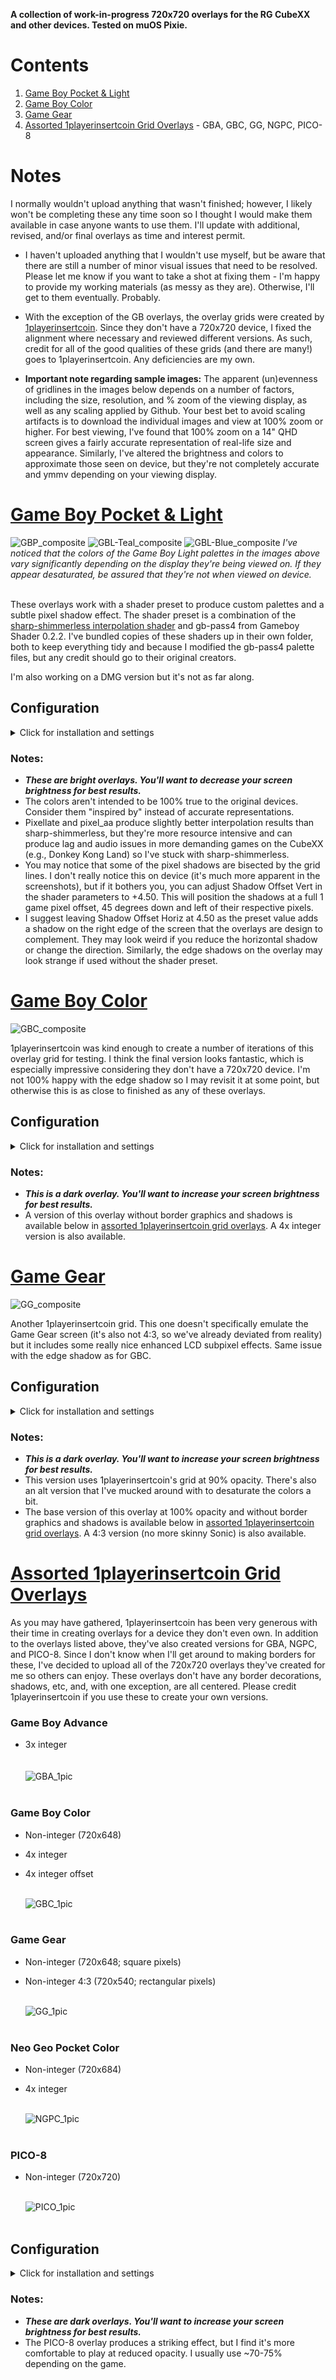**A collection of work-in-progress 720x720 overlays for the RG CubeXX and other devices. Tested on muOS Pixie.**

# Contents
1. [Game Boy Pocket & Light](https://github.com/mugwomp93/720x720_overlays/tree/main#game-boy-pocket--light)
2. [Game Boy Color](https://github.com/mugwomp93/720x720_overlays/tree/main#game-boy-color)
3. [Game Gear](https://github.com/mugwomp93/720x720_overlays/tree/main#game-gear)
4. [Assorted 1playerinsertcoin Grid Overlays](https://github.com/mugwomp93/720x720_overlays/tree/main#assorted-1playerinsertcoin-grid-overlays) - GBA, GBC, GG, NGPC, PICO-8

# Notes
I normally wouldn't upload anything that wasn't finished; however, I likely won't be completing these any time soon so I thought I would make them available in case anyone wants to use them. I'll update with additional, revised, and/or final overlays as time and interest permit.

- I haven't uploaded anything that I wouldn't use myself, but be aware that there are still a number of minor visual issues that need to be resolved. Please let me know if you want to take a shot at fixing them - I'm happy to provide my working materials (as messy as they are). Otherwise, I'll get to them eventually. Probably.

- With the exception of the GB overlays, the overlay grids were created by [1playerinsertcoin](https://www.reddit.com/u/1playerinsertcoin/s/yhapRMwOJz). Since they don't have a 720x720 device, I fixed the alignment where necessary and reviewed different versions. As such, credit for all of the good qualities of these grids (and there are many!) goes to 1playerinsertcoin. Any deficiencies are my own.

- **Important note regarding sample images:** The apparent (un)evenness of gridlines in the images below depends on a number of factors, including the size, resolution, and % zoom of the viewing display, as well as any scaling applied by Github. Your best bet to avoid scaling artifacts is to download the individual images and view at 100% zoom or higher. For best viewing, I've found that 100% zoom on a 14" QHD screen gives a fairly accurate representation of real-life size and appearance. Similarly, I've altered the brightness and colors to approximate those seen on device, but they're not completely accurate and ymmv depending on your viewing display.

# [Game Boy Pocket & Light](https://github.com/mugwomp93/720x720_overlays/tree/main/720x720%20overlays/GB)
![GBP_composite](https://github.com/user-attachments/assets/2d685d1d-fc20-47b8-bd4e-e7da518a7416)
![GBL-Teal_composite](https://github.com/user-attachments/assets/3087a755-916e-47e7-ac5e-7ff7f908a2ae)
![GBL-Blue_composite](https://github.com/user-attachments/assets/559a4d03-7060-46c7-bacf-e425b2cf0f25)
*I've noticed that the colors of the Game Boy Light palettes in the images above vary significantly depending on the display they're being viewed on. If they appear desaturated, be assured that they're not when viewed on device.*<br><br>

These overlays work with a shader preset to produce custom palettes and a subtle pixel shadow effect. The shader preset is a combination of the [sharp-shimmerless interpolation shader](https://github.com/Woohyun-Kang/Sharp-Shimmerless-Shader) and gb-pass4 from Gameboy Shader 0.2.2. I've bundled copies of these shaders up in their own folder, both to keep everything tidy and because I modified the gb-pass4 palette files, but any credit should go to their original creators.

I'm also working on a DMG version but it's not as far along.<br>

## Configuration
<details>
  <summary>Click for installation and settings</summary>

  ### Installation:

  - [Download](https://github.com/mugwomp93/720x720_overlays/tree/main/720x720%20overlays/GB/GB.zip) GB.zip and copy the contents of the shaders and overlays folders to your retroarch > shaders and retroarch > overlays folders, respectively.

  ### Settings:

  #### 1. Core Options

    Quick Menu > Core Options:

        GB Colorization > Off

        Interframe Blending	> Simple (NOTE: If you don't like the image ghosting, turn it OFF, but you may see flickering elements in games.)

        Manage Core Options > Save Content Directory Options
  
  #### 2. Apply the Overlay:
  
    Quick Menu > On-Screen Overlay

         Display Overlay > ON

         Overlay Preset...
           > Navigate to retroarch > overlays > mugwomp93 > 720x720 and select your preferred overlay (GB Pocket, GB Light - Teal, GB Light - Blue)

         Overlay Opacity > 1.00

  #### 3. Apply the Shader Preset:
  
    Quick Menu > Shaders

        Video Shaders ON

        Load Preset...
          > Navigate to retroarch > shaders > mugwomp93 and select the preset that corresponds to the overlay you selected (GB Pocket, GB Light - Teal, GB Light - Blue)

        Apply Changes

        Save Preset > Save Content Directory Preset

  #### 4. Scaling Settings:
    
    Main Menu > Settings > Video > Scaling
    
        Integer Scale > OFF
    
        Integer Scale Axis > (shouldn't matter)
    
        Integer Scale Scaling > (shouldn't matter)
    
        Aspect Ratio > Custom
    
            Custom Aspect Ratio (X Position) > 0
    
            Custom Aspect Ratio (Y Position) > 25
    
            Custom Aspect Ratio (Width) > 720
    
            Custom Aspect Ratio (Height) > 648
    
        Viewport Anchor Bias X > 0.50
    
        Viewport Anchor Bias Y > 1.00 (try 0.00 if the image isn't properly aligned with 1.00)
    
        Bilinear Filtering > OFF
    
        Crop Overscan > OFF

  #### 5. Save an Override

    Quick Menu > Overrides > Save Content Directory Overrides  
</details>

### Notes:
- ***These are bright overlays. You'll want to decrease your screen brightness for best results.***
- The colors aren't intended to be 100% true to the original devices. Consider them "inspired by" instead of accurate representations.
- Pixellate and pixel_aa produce slightly better interpolation results than sharp-shimmerless, but they're more resource intensive and can produce lag and audio issues in more demanding games on the CubeXX (e.g., Donkey Kong Land) so I've stuck with sharp-shimmerless.
- You may notice that some of the pixel shadows are bisected by the grid lines. I don't really notice this on device (it's much more apparent in the screenshots), but if it bothers you, you can adjust Shadow Offset Vert in the shader parameters to +4.50. This will position the shadows at a full 1 game pixel offset, 45 degrees down and left of their respective pixels.
- I suggest leaving Shadow Offset Horiz at 4.50 as the preset value adds a shadow on the right edge of the screen that the overlays are design to complement. They may look weird if you reduce the horizontal shadow or change the direction. Similarly, the edge shadows on the overlay may look strange if used without the shader preset.

# [Game Boy Color](https://github.com/mugwomp93/720x720_overlays/tree/main/720x720%20overlays/GBC)
![GBC_composite](https://github.com/user-attachments/assets/d78ac4ad-bfc1-4030-9312-411f0a5a9fe0)

1playerinsertcoin was kind enough to create a number of iterations of this overlay grid for testing. I think the final version looks fantastic, which is especially impressive considering they don't have a 720x720 device. I'm not 100% happy with the edge shadow so I may revisit it at some point, but otherwise this is as close to finished as any of these overlays.

## Configuration
<details>
  <summary>Click for installation and settings</summary>

  ### Installation:

  - [Download](https://github.com/mugwomp93/720x720_overlays/tree/main/720x720%20overlays/GBC) both GBC_720x720.png and GBC_720x720.cfg and save them to your retroarch > overlays folder<br>
  - *Note: You can make subfolders if desired; I save mine to retroarch > overlays > mugwomp93 > 720x720 to help keep things organized*

  ### Settings:

  #### 1. Core Options

    Quick Menu > Core Options:

        GB Colorization > GBC

        Color Correction > GBC Only

        Color Correction Mode > Accurate

        Color Correction - Frontlight Position > Above Screen (lighter, more realistic GBC colors) or Central (darker, more vibrant colors)

        Interframe Blending	> Simple (NOTE: If you don't like the image ghosting, turn it OFF, but you may see flickering elements in games.)

        Manage Core Options > Save Content Directory Options
  
  #### 2. Apply the Overlay:
  
    Quick Menu > On-Screen Overlay

         Display Overlay > ON

         Overlay Preset...
           > Navigate to where you saved the .png and .cfg files and select GBC_720x720.cfg

         Overlay Opacity > 1.00

  #### 3. Apply Shaders:
  
- *Note 1: If you're using muOS, sharp-shimmerless is applied by default. There's no need to change the shader settings.*
  
- *Note 2: If sharp-shimmerless isn't available on your device, you can use interpolation > sharp-bilinear instead. Or you can download sharp-shimmerless from [here](https://github.com/Woohyun-Kang/Sharp-Shimmerless-Shader).*
    
      Quick Menu > Shaders

          Video Shaders ON

          Shader Passes > 1
        
              Shader #0: shimmerless > shaders > sharp-shimmerless.glsl

              Shader #0 Filter: Linear

              Shader #0 Scale: Default

          Apply Changes

          Save Preset > Save Content Directory Preset
 
  #### 4. Scaling Settings:
    
      Main Menu > Settings > Video > Scaling
    
          Integer Scale > OFF
    
          Integer Scale Axis > (shouldn't matter)
    
          Integer Scale Scaling > (shouldn't matter)
    
          Aspect Ratio > Custom
    
              Custom Aspect Ratio (X Position) > 0
    
              Custom Aspect Ratio (Y Position) > 25
    
              Custom Aspect Ratio (Width) > 720
    
              Custom Aspect Ratio (Height) > 648
    
          Viewport Anchor Bias X > 0.50
    
          Viewport Anchor Bias Y > 1.00 (try 0.00 if the image isn't properly aligned with 1.00)
    
          Bilinear Filtering > OFF
    
          Crop Overscan > OFF

  #### 5. Save an Override

      Quick Menu > Overrides > Save Content Directory Overrides
</details>

### Notes:
- ***This is a dark overlay. You'll want to increase your screen brightness for best results.***
- A version of this overlay without border graphics and shadows is available below in [assorted 1playerinsertcoin grid overlays](https://github.com/mugwomp93/720x720_overlays/edit/main/README.md#assorted-1playerinsertcoin-grid-overlays). A 4x integer version is also available.

# [Game Gear](https://github.com/mugwomp93/720x720_overlays/tree/main/720x720%20overlays/GG)
![GG_composite](https://github.com/user-attachments/assets/186f4cf8-3f65-45d1-872a-43bd6dbef538)

Another 1playerinsertcoin grid. This one doesn't specifically emulate the Game Gear screen (it's also not 4:3, so we've already deviated from reality) but it includes some really nice enhanced LCD subpixel effects. Same issue with the edge shadow as for GBC.

## Configuration
<details>
  <summary>Click for installation and settings</summary>

  ### Installation:

  - [Download](https://github.com/mugwomp93/720x720_overlays/tree/main/720x720%20overlays/GG) GG_720x720.png and GG_720x720.cfg (and/or GG_720x720_alt.png and GG_720x720_alt.cfg) and save them to your retroarch > overlays folder<br>
  - *Note: You can make subfolders if desired; I save mine to retroarch > overlays > mugwomp93 > 720x720 to help keep things organized*

  ### Settings:

  #### 1. Apply the Overlay:
  
    Quick Menu > On-Screen Overlay

         Display Overlay > ON

         Overlay Preset...
           > Navigate to where you saved the .png and .cfg files and select GG_720x720.cfg or GG_720x720_alt.cfg

         Overlay Opacity > 1.00

  #### 2. Apply Shaders:
  
- *Note 1: If you're using muOS, sharp-shimmerless is applied by default. There's no need to change the shader settings.*
  
- *Note 2: If sharp-shimmerless isn't available on your device, you can use interpolation > sharp-bilinear instead. Or you can download sharp-shimmerless from [here](https://github.com/Woohyun-Kang/Sharp-Shimmerless-Shader).*
    
      Quick Menu > Shaders

          Video Shaders ON

          Shader Passes > 1
        
              Shader #0: shimmerless > shaders > sharp-shimmerless.glsl

              Shader #0 Filter: Linear

              Shader #0 Scale: Default

          Apply Changes

          Save Preset > Save Content Directory Preset
   
  #### 3. Scaling Settings:
    
    Main Menu > Settings > Video > Scaling
    
        Integer Scale > OFF
    
        Integer Scale Axis > (shouldn't matter)
    
        Integer Scale Scaling > (shouldn't matter)
    
        Aspect Ratio > Custom
    
            Custom Aspect Ratio (X Position) > 0
    
            Custom Aspect Ratio (Y Position) > 25
    
            Custom Aspect Ratio (Width) > 720
    
            Custom Aspect Ratio (Height) > 648
    
        Viewport Anchor Bias X > 0.50
    
        Viewport Anchor Bias Y > 1.00 (try 0.00 if the image isn't properly aligned with 1.00)
    
        Bilinear Filtering > OFF
    
        Crop Overscan > OFF

  #### 4. Save an Override

      Quick Menu > Overrides > Save Content Directory Overrides
</details>

### Notes:
- ***This is a dark overlay. You'll want to increase your screen brightness for best results.***
- This version uses 1playerinsertcoin's grid at 90% opacity. There's also an alt version that I've mucked around with to desaturate the colors a bit.
- The base version of this overlay at 100% opacity and without border graphics and shadows is available below in [assorted 1playerinsertcoin grid overlays](https://github.com/mugwomp93/720x720_overlays/edit/main/README.md#assorted-1playerinsertcoin-grid-overlays). A 4:3 version (no more skinny Sonic) is also available.

# [Assorted 1playerinsertcoin Grid Overlays](https://github.com/mugwomp93/720x720_overlays/tree/main/720x720%20overlays/1playerinsertcoin%20Assorted%20Overlays)
As you may have gathered, 1playerinsertcoin has been very generous with their time in creating overlays for a device they don't even own. In addition to the overlays listed above, they've also created versions for GBA, NGPC, and PICO-8. Since I don't know when I'll get around to making borders for these, I've decided to upload all of the 720x720 overlays they've created for me so others can enjoy. These overlays don't have any border decorations, shadows, etc, and, with one exception, are all centered. Please credit 1playerinsertcoin if you use these to create your own versions.<br>
### Game Boy Advance
- 3x integer<br><br>  
  ![GBA_1pic](https://github.com/user-attachments/assets/f57a881e-70b0-4cd0-8ac9-7e3ccc86dc2f)<br><br>

### Game Boy Color
- Non-integer (720x648)
- 4x integer
- 4x integer offset<br><br>

  ![GBC_1pic](https://github.com/user-attachments/assets/10d44e5d-eff2-4dfd-b160-8514b470c3fd)<br><br>

### Game Gear
- Non-integer (720x648; square pixels)
- Non-integer 4:3 (720x540; rectangular pixels)<br><br>

  ![GG_1pic](https://github.com/user-attachments/assets/3ccdd69a-5ed0-44b7-8988-321caf50cd6a)<br><br>

### Neo Geo Pocket Color
- Non-integer (720x684)
- 4x integer<br><br>

  ![NGPC_1pic](https://github.com/user-attachments/assets/9337a4e1-d8e1-411e-94db-d19d99f07425)<br><br>

### PICO-8
- Non-integer (720x720)<br><br>

  ![PICO_1pic](https://github.com/user-attachments/assets/faacfb5e-4405-41d3-9a73-21f631b5b29d)<br><br>

## Configuration
<details>
  <summary>Click for installation and settings</summary>
  
  ### Installation:

  - [Download](https://github.com/mugwomp93/720x720_overlays/tree/main/720x720%20overlays/1playerinsertcoin%20Assorted%20Overlays) the .png and .cfg files for the overlay(s) you're interested in and save them to your retroarch > overlays folder.
  - *Note: You can make subfolders if desired; e.g., retroarch > overlays > mugwomp93 > 720x720 > 1playerinsertcoin*

  ### Settings:

  #### 1. Apply the Overlay:
  
    Quick Menu > On-Screen Overlay

         Display Overlay > ON

         Overlay Preset...
           > Navigate to where you saved the .png and .cfg files and select your chosen overlay

         Overlay Opacity > 1.00

  #### 2. Apply Shaders:
  
- *Note 1: If you're using muOS, sharp-shimmerless is applied by default. There's no need to change the shader settings.*
  
- *Note 2: If sharp-shimmerless isn't available on your device, you can try using interpolation > sharp-bilinear (or other interpolation shader) instead. Or you can download sharp-shimmerless from [here](https://github.com/Woohyun-Kang/Sharp-Shimmerless-Shader).*
    
      Quick Menu > Shaders

          Video Shaders ON

          Shader Passes > 1
        
              Shader #0: shimmerless > shaders > sharp-shimmerless.glsl

              Shader #0 Filter: Linear

              Shader #0 Scale: Default

          Apply Changes

          Save Preset > Save Content Directory Preset
   
  #### 3. Scaling Settings:
    
  <details><summary>i. Integer scale overlays - except for Perfect_GBC-720p(4x offset)</summary>
    
      Main Menu > Settings > Video > Scaling

          Integer Scale > ON

          Integer Scale Axis > (shouldn't matter)

          Integer Scale Scaling > Underscale

          Aspect Ratio > Core provided

          Viewport Anchor Bias X > 0.50

          Viewport Anchor Bias Y > 0.50

          Bilinear Filtering > OFF

          Crop Overscan > OFF
  </details>

  <details><summary>ii. Perfect_GBC-720p(4x offset)</summary>

      Main Menu > Settings > Video > Scaling

          Integer Scale > ON

          Integer Scale Axis > (shouldn't matter)

          Integer Scale Scaling > Underscale

          Aspect Ratio > Custom

              Custom Aspect Ratio (X Position) > 0

              Custom Aspect Ratio (Y Position) > 41

              Custom Aspect Ratio (Width) > 640 (4x)

              Custom Aspect Ratio (Height) > 576 (4x)

          Viewport Anchor Bias X > 0.50

          Viewport Anchor Bias Y > 0.00

          Bilinear Filtering > OFF

          Crop Overscan > OFF
  </details>	

  <details><summary>iii. Non-integer scale overlays</summary>

      Main Menu > Settings > Video > Scaling

          Integer Scale > OFF

          Integer Scale Axis > (shouldn't matter)

          Integer Scale Scaling > (shouldn't matter)

          Aspect Ratio > Core Provided or 4:3 for Perfect_GG-720p(4x3)

          Viewport Anchor Bias X > 0.50

          Viewport Anchor Bias Y > 0.50

          Bilinear Filtering > OFF

          Crop Overscan > OFF
  </details>

  #### 4. Save an Override

      Quick Menu > Overrides > Save Content Directory Overrides
</details>

### Notes:
- ***These are dark overlays. You'll want to increase your screen brightness for best results.***
- The PICO-8 overlay produces a striking effect, but I find it's more comfortable to play at reduced opacity. I usually use ~70-75% depending on the game.
